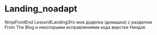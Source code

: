 # Landing_noadapt
NinjaFrontEnd Lesson8LandingЭто моя доделка (домашка) с разделом From The Blog и некоторыми исправлениями кода верстки Ниндзя.
